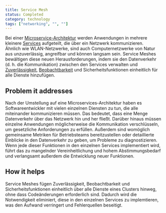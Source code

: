 ```yaml
---
title: Service Mesh
status: Completed
category: technology
tags: ["networking", "", ""]
---
```


Bei einer [Microservice-Architektur](/microservices-architecture/) werden Anwendungen in mehrere kleinere [Services](/service/) aufgeteilt, die über ein Netzwerk kommunizieren.  
Ähnlich wie WLAN-Netzwerke, sind auch Computernetzwerke von Natur aus unzuverlässig, angreifbar und können langsam sein. 
Service Meshes bewältigen diese neuen Herausforderungen, indem sie den Datenverkehr (d. h. die Kommunikation) zwischen den Services verwalten und 
[Zuverlässigkeit](/reliability/), [Beobachtbarkeit](/observability/) und Sicherheitsfunktionen einheitlich für alle Dienste hinzufügen.

## Problem it addresses

Nach der Umstellung auf eine Microservices-Architektur haben es Softwareentwickler mit vielen einzelnen Diensten zu tun, die alle miteinander kommunizieren müssen. 
Das bedeutet, dass eine Menge Datenverkehr über das Netzwerk hin und her fließt. 
Darüber hinaus müssen einzelne Anwendungen möglicherweise die Kommunikation verschlüsseln, um gesetzliche Anforderungen zu erfüllen. 
Außerdem sind womöglich gemeinsame Metriken für Betriebsteams bereitzustellen oder detaillierte Einblicke in den Datenverkehr zu geben, um Probleme zu diagnostizieren. 
Wenn jede dieser Funktionen in den einzelnen Services implementiert wird, führt das zu mangelnder Vereinheitlichung und hohem Abstimmungsbedarf und verlangsamt außerdem die Entwicklung neuer Funktionen.

## How it helps

Service Meshes fügen Zuverlässigkeit, Beobachtbarkeit und Sicherheitsfunktionen 
einheitlich über alle Dienste eines Clusters hinweg, ohne dass Codeänderungen erforderlich sind. 
Dadurch wird die Notwendigkeit eliminiert, diese in den einzelnen Services zu implemtieren, was den Aufwand verringert und Fehlerquellen beseitigt.
